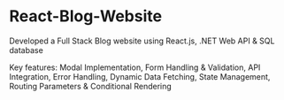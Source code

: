 # React-Blog-Website

Developed a Full Stack Blog website using React.js, .NET Web API & SQL
database

Key features: Modal Implementation, Form Handling & Validation, API Integration,
Error Handling, Dynamic Data Fetching, State Management, Routing Parameters &
Conditional Rendering
